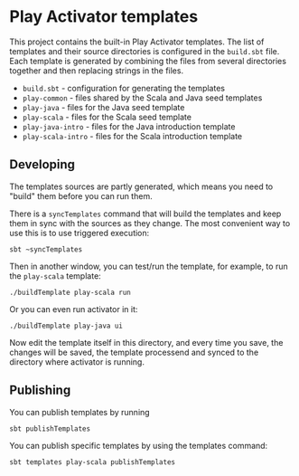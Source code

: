 <!--- Copyright (C) 2009-2016 Lightbend Inc. <https://www.lightbend.com> -->
Play Activator templates
========================

This project contains the built-in Play Activator templates. The list of templates
and their source directories is configured in the `build.sbt` file. Each template
is generated by combining the files from several directories together and then
replacing strings in the files.

* `build.sbt` - configuration for generating the templates
* `play-common` - files shared by the Scala and Java seed templates
* `play-java` - files for the Java seed template
* `play-scala` - files for the Scala seed template
* `play-java-intro` - files for the Java introduction template
* `play-scala-intro` - files for the Scala introduction template

Developing
----------

The templates sources are partly generated, which means you need to "build" them before
you can run them.

There is a `syncTemplates` command that will build the templates and keep them in sync
with the sources as they change. The most convenient way to use this is to use triggered
execution:

    sbt ~syncTemplates

Then in another window, you can test/run the template, for example, to run the
`play-scala` template:

    ./buildTemplate play-scala run

Or you can even run activator in it:

    ./buildTemplate play-java ui

Now edit the template itself in this directory, and every time you save, the changes
will be saved, the template processend and synced to the directory where activator
is running.

Publishing
----------

You can publish templates by running

    sbt publishTemplates

You can publish specific templates by using the templates command:

    sbt templates play-scala publishTemplates
